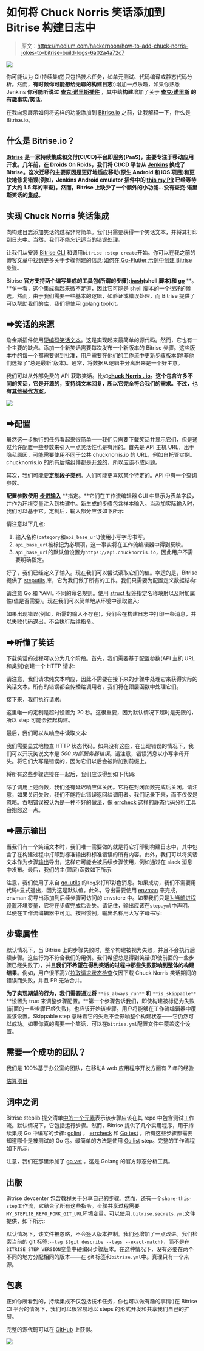 # 如何将 Chuck Norris 笑话添加到 Bitrise 构建日志中

> 原文：<https://medium.com/hackernoon/how-to-add-chuck-norris-jokes-to-bitrise-build-logs-6a02a4a72c7>

![](img/fd6004f33f5dcefc99ae65679e4209f0.png)

你可能认为 CI(持续集成)只包括技术任务，如单元测试、代码编译或静态代码分析。然而，**有时候你可能想给无聊的构建日志**:)增加一点乐趣，如果你熟悉 Jenkins **你可能听说过** [**查克·诺里斯插件**](https://plugins.jenkins.io/chucknorris) ，其中**给构建**增加了关于 [**查克·诺里斯**](https://en.wikipedia.org/wiki/Chuck_Norris) **的有趣事实/笑话。**

在我向您展示如何将这样的功能添加到 [Bitrise.io](https://www.bitrise.io/) 之前，让我解释一下，什么是 Bitrise.io。

## 什么是 Bitrise.io？

[**Bitrise**](https://devcenter.bitrise.io/) **是一家持续集成和交付(CI/CD)平台即服务(PaaS)，主要专注于移动应用开发。几年前，在 Droids On Roids，我们将 CI/CD 平台从 [Jenkins](https://jenkins.io/) 换成了 Bitrise。这次迁移的主要原因是更好地适应移动(原生 Android 和 iOS 项目)和更快地修复错误(例如，Jenkins Android emulator 插件中的 [this my PR](https://github.com/jenkinsci/android-emulator-plugin/pull/61) 已经等待了大约 1.5 年的审查)。然而，Bitrise 上缺少了一个额外的小功能…没有查克·诺里斯笑话的[集成](https://www.bitrise.io/integrations/steps)。**

## 实现 Chuck Norris 笑话集成

向构建日志添加笑话的过程非常简单。我们只需要获得一个笑话文本，并将其打印到日志中。当然，我们不能忘记适当的错误处理。

让我们从安装 [Bitrise CLI](https://app.bitrise.io/cli) 和调用`bitrise :step create`开始。你可以在我之前的博客文章中找到更多关于步骤创建的信息:[如何在 Go-Flutter 示例中创建 Bitrise 步骤](https://www.thedroidsonroids.com/blog/how-to-create-bitrise-step-in-go-flutter-example)。

Bitrise **官方支持两个编写集成的工具包(所谓的步骤):**[**bash**](https://www.gnu.org/software/bash/)**(shell 脚本)和** [**go**](https://golang.org/) **。**乍一看，这个集成看起来微不足道，因此它可能是 shell 脚本的一个很好的候选。然而，由于我们需要一些基本的逻辑，如验证或错误处理，而 Bitrise 提供了可以帮助我们的库，我们将使用 golang toolkit。

## ➡笑话的来源

詹金斯插件使用[硬编码笑话文本](https://github.com/jenkinsci/chucknorris-plugin/blob/master/src/main/java/hudson/plugins/chucknorris/FactGenerator.java)。这是实现起来最简单的源代码。然而，它也有一个主要的缺点。添加一个新笑话需要每次发布一个新版本的 Bitrise 步骤。这些版本中的每一个都需要得到批准，用户需要在他们的[工作流](https://devcenter.bitrise.io/getting-started/getting-started-workflows/)中[更新步骤版本](https://devcenter.bitrise.io/getting-started/getting-started-steps/#managing-step-versions)(除非他们选择了“总是最新”版本)。通常，将数据从逻辑中分离出来是一个好主意。

我们可以从外部免费的 API 获取笑话。比如[**chuck Norris . io**](https://api.chucknorris.io)**。这个包含许多不同的笑话，它是开源的，支持纯文本回复，所以它完全符合我们的需求。不过，也有[其他替代方案](https://www.google.com/search?q=chuck+norris+api)。**

![](img/ef44ef1ae427739d246b9787a08ad0a1.png)

## ➡配置

虽然这一步执行的任务看起来很简单——我们只需要下载笑话并显示它们，但是通过允许配置一些参数来引入一点灵活性也是有用的。首先是 API 主机 URL，出于隐私原因，可能需要使用不同于公共 chucknorris.io 的 URL，例如自托管实例。chucknorris.io 的所有后端组件都是[开源的](https://github.com/chucknorris-io)，所以应该不成问题。

其次，我们可能要**定制段子类别**。人们可能更喜欢某个特定的。API 中有一个查询参数。

**配置参数使用** [**步进输入**](https://devcenter.bitrise.io/bitrise-cli/step-inputs/) **指定。**它们在工作流编辑器 GUI 中显示为表单字段，并作为环境变量注入到构建中。新生成的步骤包含样本输入。当添加实际输入时，我们可以基于它。定制后，输入部分应该如下所示:

请注意以下几点:

1.  输入名称(`category`和`api_base_url`)使用小写字母书写。
2.  `api_base_url`被标记为必填项，这一事实将在工作流编辑器中得到反映。
3.  `api_base_url`的默认值设置为`https://api.chucknorris.io`，因此用户不需要明确指定。

好了，我们已经定义了输入。现在我们可以尝试读取它们的值。幸运的是，Bitrise 提供了 [steputils](https://github.com/bitrise-tools/go-steputils) 库，它为我们做了所有的工作。我们只需要为配置定义数据结构:

请注意 Go 和 YAML 不同的命名规则。使用 [struct 标签](/golangspec/tags-in-golang-3e5db0b8ef3e)指定名称映射以及附加属性(值是否需要)。现在我们可以简单地从环境中读取输入:

如果出现错误(例如，所需的输入不存在)，我们会在构建日志中打印一条消息，并以失败代码退出，不会执行后续指令。

## ➡听懂了笑话

下载笑话的过程可以分为几个阶段。首先，我们需要基于配置参数(API 主机 URL 和类别)创建一个 HTTP 请求:

请注意，我们请求纯文本响应，因此不需要在接下来的步骤中处理它来获得实际的笑话文本。所有的错误都会传播给调用者，我们将在顶层函数中处理它们。

接下来，我们执行请求:

这里唯一的定制是超时设置为 20 秒。这很重要，因为默认情况下超时是无限的，所以 step 可能会挂起构建。

最后，我们可以从响应中读取文本:

我们需要显式地检查 HTTP 状态代码。如果没有这些，在出现错误的情况下，我们可以开玩笑说文本是 *500 内部服务器错误*。请注意，错误消息以小写字母开头。将它们大写是错误的，因为它们以后会被附加到前缀上。

将所有这些步骤连接在一起后，我们应该得到如下代码:

除了调用上述函数，我们还有延迟响应体关闭。它将在封闭函数完成后关闭。请注意，如果关闭失败，我们不能将此错误返回给调用者。我们记录下来，而不仅仅是忽略。吞咽错误被认为是一种不好的做法，像 [errcheck](https://github.com/kisielk/errcheck) 这样的静态代码分析工具会抱怨这一点。

## ➡展示输出

当我们有一个笑话文本时，我们唯一需要做的就是将它打印到构建日志中，其中包含了在构建过程中打印到标准输出和标准错误的所有内容。此外，我们可以将笑话文本作为步骤[输出](https://devcenter.bitrise.io/bitrise-cli/step-outputs/)导出，这样它可能会被后续步骤使用，例如通过在 slack 消息中发布。最后，我们的主(顶层)函数如下所示:

注意，我们使用了来自 [go-utils](https://github.com/bitrise-io/go-utils) 的`log`来打印彩色消息。如果成功，我们不需要用代码`0`显式退出，因为这是默认值。此外，导出需要使用 [envman](https://devcenter.bitrise.io/tips-and-tricks/expose-environment-variable/) 来完成，envman 将导出添加到后续步骤可访问的 envstore 中。如果我们只是[为当前进程设置](https://golang.org/pkg/os/#Setenv)环境变量，它将在步骤完成后丢失。请记住，输出应该在`step.yml`中声明，以便在工作流编辑器中可见。按照惯例，输出名称用大写字母书写:

## 步骤属性

默认情况下，当 Bitrise 上的步骤失败时，整个构建被视为失败，并且不会执行后续步骤。这些行为不符合我们的用例。我们希望总是得到笑话(即使前面的一些步骤已经失败了)，并且**我们不希望在得到笑话的过程中那些失败影响到整体的构建结果**。例如，用户很不高兴[拉取请求状态检查](https://help.github.com/articles/about-status-checks/)仅因下载 Chuck Norris 笑话期间的错误而失败，并且 PR 无法合并。

**为了实现期望的行为，我们需要通过将** `**is_always_run**` **和** `**is_skippable**` **设置为 true 来调整步骤配置。**第一个步骤告诉我们，即使构建被标记为失败(前面的一些步骤已经失败)，也应该开始该步骤。用户将能够在工作流编辑器中覆盖该设置。Skippable step 意味着它的失败不会影响整个构建状态——它仍然可以成功。如果你真的需要一个笑话，可以在`bitrise.yml`配置文件中覆盖这个设置。

## 需要一个成功的团队？

我们是 100%基于办公室的团队，在移动& web 应用程序开发方面有 7 年的经验

[估算项目](https://www.thedroidsonroids.com/estimate-project)

## 词中之词

Bitrise steplib 提交清单[中的一个元素](https://github.com/bitrise-io/bitrise-steplib/blob/master/PULL_REQUEST_TEMPLATE.md)表示该步骤应该在其 repo 中包含测试工作流。默认情况下，它包括运行步骤。然而，Bitrise 提供了几个实用程序，用于持续集成 Go 中编写的步骤: [golint](https://www.bitrise.io/integrations/steps/golint) ， [errcheck](https://www.bitrise.io/integrations/steps/errcheck) 和 [Go test](https://www.bitrise.io/integrations/steps/go-test) 。所有这些步骤都需要知道哪个是被测试的 Go 包。最简单的方法是使用 [Go list](https://www.bitrise.io/integrations/steps/go-list) step。完整的工作流程如下所示:

注意，我们在那里添加了 [go vet](https://golang.org/cmd/vet/) 。这是 Golang 的官方静态分析工具。

## 出版

Bitrise devcenter 包含[教程](https://devcenter.bitrise.io/bitrise-cli/create-your-own-step/#sharing-a-new-step)关于分享自己的步骤。然而，还有一个`share-this-step`工作流，它结合了所有这些指令。步骤共享过程需要`MY_STEPLIB_REPO_FORK_GIT_URL`环境变量。可以使用`.bitrise.secrets.yml`文件提供，如下所示:

默认情况下，该文件被忽略，不会签入版本控制。我们还增加了一点改进。我们检索当前的 git 标签:`--tag $(git describe --tags --exact-match)`，而不是在`BITRISE_STEP_VERSION`变量中硬编码步骤版本。在这种情况下，没有必要在两个不同的地方分配相同的版本——在 git 标签和`bitrise.yml`中。真理只有一个来源。

## 包裹

正如你所看到的，持续集成不仅包括技术任务，你也可以做有趣的事情:)在 Bitrise CI 平台的情况下，我们可以很容易地以 steps 的形式开发和共享我们自己的扩展。

完整的源代码可以在 [GitHub](https://github.com/DroidsOnRoids/bitrise-step-chuck-norris) 上获得。

![](img/d4cba39f5c96ca701676dd5bb82885ed.png)